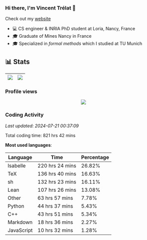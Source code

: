 ### Hi there, I'm Vincent Trélat 👋

Check out my [website](https://vtrelat.github.io)

-   💻 CS engineer & INRIA PhD student at Loria, Nancy, France
-   🎓 Graduate of Mines Nancy in France
-   🎓 Specialized in _formal methods_ which I studied at TU Munich

## 📊 **Stats**

| <img align="center" src="https://readme-stats.clckblog.space/api?username=VTrelat&show_icons=true&include_all_commits=true&theme=tokyonight&hide_border=true" /> | <img align="center" src="https://readme-stats.clckblog.space/api/top-langs/?username=VTrelat&layout=compact&theme=tokyonight&hide_border=true" /> |
| ---------------------------------------------------------------------------------------------------------------------------------------------------------------- | ------------------------------------------------------------------------------------------------------------------------------------------------- |

### Profile views

<p align="center">
 <img src="https://profile-counter.glitch.me/VTrelat/count.svg" />
</p>

<!--automations-->
### Coding Activity
_Last updated: 2024-07-21 00:37:09_

Total coding time: 821 hrs 42 mins

**Most used languages**:

| Language | Time | Percentage |
| ------------- | ------------- | ------------- |
| Isabelle | 220 hrs 24 mins | 26.82% |
| TeX | 136 hrs 40 mins | 16.63% |
| sh | 132 hrs 23 mins | 16.11% |
| Lean | 107 hrs 26 mins | 13.08% |
| Other | 63 hrs 57 mins | 7.78% |
| Python | 44 hrs 37 mins | 5.43% |
| C++ | 43 hrs 51 mins | 5.34% |
| Markdown | 18 hrs 36 mins | 2.27% |
| JavaScript | 10 hrs 32 mins | 1.28% |

